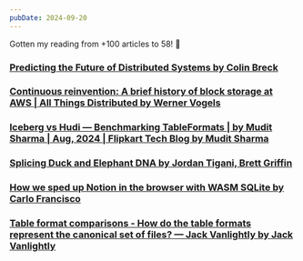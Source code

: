 ```yaml
---
pubDate: 2024-09-20
---
```


Gotten my reading from +100 articles to 58! 🎉

### [Predicting the Future of Distributed Systems by Colin Breck](https://blog.colinbreck.com/predicting-the-future-of-distributed-systems/)
  
### [Continuous reinvention: A brief history of block storage at AWS | All Things Distributed by Werner Vogels](https://allthingsdistributed.com/2024/08/continuous-reinvention-a-brief-history-of-block-storage-at-aws.html)

### [Iceberg vs Hudi — Benchmarking TableFormats | by Mudit Sharma | Aug, 2024 | Flipkart Tech Blog by Mudit Sharma](https://blog.flipkart.tech/iceberg-vs-hudi-benchmarking-tableformats-dffe6f81f26e?gi=0c9d30318798)
  
### [Splicing Duck and Elephant DNA by Jordan Tigani, Brett Griffin](https://motherduck.com/blog/pg_duckdb-postgresql-extension-for-duckdb-motherduck/)
  
### [How we sped up Notion in the browser with WASM SQLite by Carlo Francisco](https://www.notion.so/blog/how-we-sped-up-notion-in-the-browser-with-wasm-sqlite)
  
### [Table format comparisons - How do the table formats represent the canonical set of files? — Jack Vanlightly by Jack Vanlightly](https://jack-vanlightly.com/blog/2024/8/7/table-format-comparisons-how-do-the-table-formats-represent-the-canonical-set-of-files?ref=blef.fr)
